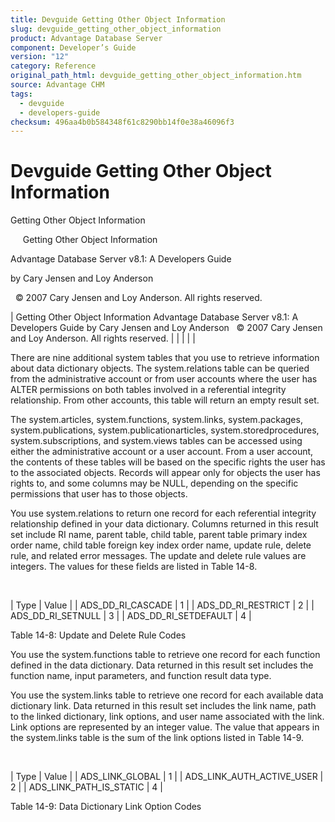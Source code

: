 ```yaml
---
title: Devguide Getting Other Object Information
slug: devguide_getting_other_object_information
product: Advantage Database Server
component: Developer’s Guide
version: "12"
category: Reference
original_path_html: devguide_getting_other_object_information.htm
source: Advantage CHM
tags:
  - devguide
  - developers-guide
checksum: 496aa4b0b584348f61c8290bb14f0e38a46096f3
---
```


# Devguide Getting Other Object Information

Getting Other Object Information

     Getting Other Object Information

Advantage Database Server v8.1: A Developers Guide

by Cary Jensen and Loy Anderson

  © 2007 Cary Jensen and Loy Anderson. All rights reserved.

| Getting Other Object Information  Advantage Database Server v8.1: A Developers Guide  by Cary Jensen and Loy Anderson    © 2007 Cary Jensen and Loy Anderson. All rights reserved. |  |  |  |  |

There are nine additional system tables that you use to retrieve information about data dictionary objects. The system.relations table can be queried from the administrative account or from user accounts where the user has ALTER permissions on both tables involved in a referential integrity relationship. From other accounts, this table will return an empty result set.

The system.articles, system.functions, system.links, system.packages, system.publications, system.publicationarticles, system.storedprocedures, system.subscriptions, and system.views tables can be accessed using either the administrative account or a user account. From a user account, the contents of these tables will be based on the specific rights the user has to the associated objects. Records will appear only for objects the user has rights to, and some columns may be NULL, depending on the specific permissions that user has to those objects.

You use system.relations to return one record for each referential integrity relationship defined in your data dictionary. Columns returned in this result set include RI name, parent table, child table, parent table primary index order name, child table foreign key index order name, update rule, delete rule, and related error messages. The update and delete rule values are integers. The values for these fields are listed in Table 14-8.

 

| Type | Value |
| ADS\_DD\_RI\_CASCADE | 1 |
| ADS\_DD\_RI\_RESTRICT | 2 |
| ADS\_DD\_RI\_SETNULL | 3 |
| ADS\_DD\_RI\_SETDEFAULT | 4 |

Table 14-8: Update and Delete Rule Codes

You use the system.functions table to retrieve one record for each function defined in the data dictionary. Data returned in this result set includes the function name, input parameters, and function result data type.

You use the system.links table to retrieve one record for each available data dictionary link. Data returned in this result set includes the link name, path to the linked dictionary, link options, and user name associated with the link. Link options are represented by an integer value. The value that appears in the system.links table is the sum of the link options listed in Table 14-9.

 

| Type | Value |
| ADS\_LINK\_GLOBAL | 1 |
| ADS\_LINK\_AUTH\_ACTIVE\_USER | 2 |
| ADS\_LINK\_PATH\_IS\_STATIC | 4 |

Table 14-9: Data Dictionary Link Option Codes
